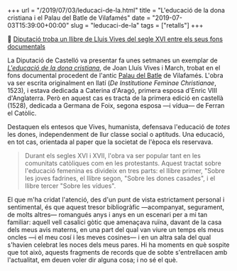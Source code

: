 +++
url = "/2019/07/03/leducaci-de-la.html"
title = "L'educació de la dona cristiana i el Palau del Batle de Vilafamés"
date = "2019-07-03T15:39:00+00:00"
slug = "leducaci-de-la"
tags = ["retalls"]
+++

📎 [Diputació troba un llibre de Lluis Vives del segle XVI entre els seus fons documentals](https://www.dipcas.es/va/actualidad/diputaci-troba-un-llibre-de-lluis-vives-del-segle-xvi-entre-els-seus-fons-documentals)

La Diputació de Castelló va presentar fa unes setmanes un exemplar de [*L'educació de la dona cristiana*](https://en.wikipedia.org/wiki/The_Education_of_a_Christian_Woman), de Joan Lluís Vives i March, trobat en el fons documental procedent de l'antic [Palau del Batle](https://ca.wikipedia.org/wiki/Museu_d%27Art_Contemporani_de_Vilafamés) de Vilafamés. L'obra va ser escrita originalment en llatí (*De Institutione Feminae Christianae*, 1523), i estava dedicada a Caterina d'Aragó, primera esposa d'Enric VIII d'Anglaterra. Però en aquest cas es tracta de la primera edició en castellà (1528), dedicada a Germana de Foix, segona esposa —i vídua— de Ferran el Catòlic.

Destaquen els entesos que Vives, humanista, defensava l'educació de *totes* les dones, independenment de llur classe social o aptituds. Una educació, en tot cas, orientada al paper que la societat de l'època els reservava.

> Durant els segles XVI i XVII, l'obra va ser popular tant en les comunitats catòliques com en les protestants. Aquest tractat sobre l'educació femenina es divideix en tres parts: el llibre primer, "Sobre les joves fadrines, el llibre segon, "Sobre les dones casades", i el llibre tercer "Sobre les vídues".

El que m'ha cridat l'atenció, des d'un punt de vista estrictament personal i sentimental, és que aquest tresor bibliogràfic —acompanyat, segurament, de molts altres— romangués anys i anys en un escenari per a mi tan familiar: aquell vell casalici gòtic que amenaçava ruïna, davant de la casa dels meus avis materns, en una part del qual van viure un temps els meus oncles —i el meu cosí i les meves cosines— i en un altra sala del qual s'havien celebrat les noces dels meus pares. Hi ha moments en què sospite que tot això, aquests fragments de records que de sobte s'entrellacen amb l'actualitat, em deuen voler dir alguna cosa; i no sé el què.
